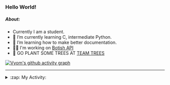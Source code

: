 ### Hello World!

##### About:
- Currently I am a student.
- 🌱 I’m currently learning C, intermediate Python.
- 🌱 I’m learning how to make better documentation.
- 👨‍💻 I'm working on [Botish API](https://github.com/Vyvy-vi/api)
- 🌱 GO PLANT SOME TREES AT [TEAM TREES](https://teamtrees.org/)

[![Vyom's github activity graph](https://activity-graph.herokuapp.com/graph?username=Vyvy-vi)](https://github.com/ashutosh00710/github-readme-activity-graph)

---
<details>
  <summary>:zap: My Activity:</summary>
  
<!--START_SECTION:waka-->
![Code Time](http://img.shields.io/badge/Code%20Time-769%20hrs%2053%20mins-blue)

**I'm a Night 🦉** 

```text
🌞 Morning    62 commits     ██░░░░░░░░░░░░░░░░░░░░░░░   9.6% 
🌆 Daytime    156 commits    ██████░░░░░░░░░░░░░░░░░░░   24.15% 
🌃 Evening    202 commits    ███████░░░░░░░░░░░░░░░░░░   31.27% 
🌙 Night      226 commits    ████████░░░░░░░░░░░░░░░░░   34.98%

```
📅 **I'm Most Productive on Sunday** 

```text
Monday       63 commits     ██░░░░░░░░░░░░░░░░░░░░░░░   9.75% 
Tuesday      109 commits    ████░░░░░░░░░░░░░░░░░░░░░   16.87% 
Wednesday    103 commits    ████░░░░░░░░░░░░░░░░░░░░░   15.94% 
Thursday     81 commits     ███░░░░░░░░░░░░░░░░░░░░░░   12.54% 
Friday       78 commits     ███░░░░░░░░░░░░░░░░░░░░░░   12.07% 
Saturday     66 commits     ██░░░░░░░░░░░░░░░░░░░░░░░   10.22% 
Sunday       146 commits    █████░░░░░░░░░░░░░░░░░░░░   22.6%

```


📊 **This Week I Spent My Time On** 

```text
🔥 Editors: 
VS Code                  22 hrs 52 mins      ████████████████████████░   97.55% 
Vim                      34 mins             ░░░░░░░░░░░░░░░░░░░░░░░░░   2.45%

🐱‍💻 Projects: 
uni-webpages             12 hrs 2 mins       ████████████░░░░░░░░░░░░░   51.37% 
CSF                      3 hrs 44 mins       ████░░░░░░░░░░░░░░░░░░░░░   15.98% 
onboarding-bot           2 hrs 30 mins       ██░░░░░░░░░░░░░░░░░░░░░░░   10.72% 
Praise-Bot-Discord       1 hr 39 mins        █░░░░░░░░░░░░░░░░░░░░░░░░   7.05% 
TEA-onboarding-bot       1 hr 33 mins        █░░░░░░░░░░░░░░░░░░░░░░░░   6.66%

```


 Last Updated on 30/04/2022 20:04:18 UTC
<!--END_SECTION:waka-->
</details>
